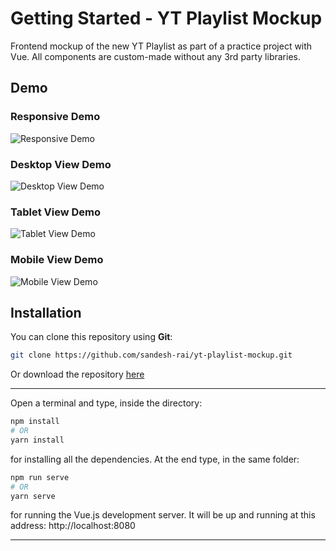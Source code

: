 # Getting Started - YT Playlist Mockup
Frontend mockup of the new YT Playlist as part of a practice project with Vue. All components are custom-made without any 3rd party libraries.

## Demo

### Responsive Demo
![Responsive Demo](https://github.com/sandesh-rai/yt-playlist-mockup/blob/main/src/assets/img/ResponsiveDemo.gif)

### Desktop View Demo
![Desktop View Demo](https://github.com/sandesh-rai/yt-playlist-mockup/blob/main/src/assets/img/DesktopDemo.gif)

### Tablet View Demo
![Tablet View Demo](https://github.com/sandesh-rai/yt-playlist-mockup/blob/main/src/assets/img/TabletDemo.gif)

### Mobile View Demo
![Mobile View Demo](https://github.com/sandesh-rai/yt-playlist-mockup/blob/main/src/assets/img/MobileDemo.gif)

## Installation

You can clone this repository using __Git__:
```bash
git clone https://github.com/sandesh-rai/yt-playlist-mockup.git
```

Or download the repository [here](https://github.com/sandesh-rai/yt-playlist-mockup/archive/refs/heads/main.zip)

---

Open a terminal and type, inside the directory:
```bash
npm install 
# OR
yarn install
```

for installing all the dependencies. At the end type, in the same folder:
```bash
npm run serve
# OR
yarn serve
```
for running the Vue.js development server. It will be up and running at this address: http://localhost:8080

---

